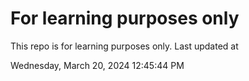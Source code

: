 # For learning purposes only
This repo is for learning purposes only.
Last updated at

Wednesday, March 20, 2024 12:45:44 PM

